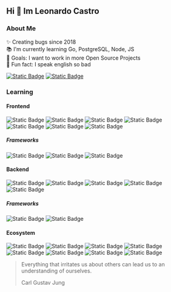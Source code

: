 ## Hi 👋 Im Leonardo Castro

### About Me
✨ Creating bugs since 2018<br>
📚 I'm currently learning Go, PostgreSQL, Node, JS<br>
🎯 Goals: I want to work in more Open Source Projects<br>
🎲 Fun fact: I speak english so bad

[![Static Badge](https://img.shields.io/badge/-Github%20Page-purple?style=for-the-badge&logo=astro&logoColor=white)](https://ldcmleo.github.io)
[![Static Badge](https://img.shields.io/badge/-KockaPHP-red?style=for-the-badge&logo=php&logoColor=white)](https://github.com/ldcmleo/kockaphp)

### 

<h3>Learning</h3>

<h4>Frontend</h4>

![Static Badge](https://img.shields.io/badge/-CSS-%231572B6?style=for-the-badge&logo=css3&logoColor=white)
![Static Badge](https://img.shields.io/badge/-HTML-%23E34F26?style=for-the-badge&logo=html5&logoColor=white)
![Static Badge](https://img.shields.io/badge/-Javascript-%23F7DF1E?style=for-the-badge&logo=javascript&logoColor=black)
![Static Badge](https://img.shields.io/badge/-Typescript-%233178C6?style=for-the-badge&logo=typescript&logoColor=white)
![Static Badge](https://img.shields.io/badge/-Bootstrap-%237952B3?style=for-the-badge&logo=bootstrap&logoColor=white)
![Static Badge](https://img.shields.io/badge/-Tailwind-%2306B6D4?style=for-the-badge&logo=tailwindcss&logoColor=white)
![Static Badge](https://img.shields.io/badge/-HTMX-%233366CC?style=for-the-badge&logo=htmx&logoColor=white)

<h5>Frameworks</h5>

![Static Badge](https://img.shields.io/badge/-Astro-%23BC52EE?style=for-the-badge&logo=astro&logoColor=white)
![Static Badge](https://img.shields.io/badge/-Angular-%230F0F11?style=for-the-badge&logo=angular&logoColor=white)
![Static Badge](https://img.shields.io/badge/-React-%2361DAFB?style=for-the-badge&logo=react&logoColor=black)

<h4>Backend</h4>

![Static Badge](https://img.shields.io/badge/-PHP-%23777BB4?style=for-the-badge&logo=php&logoColor=white)
![Static Badge](https://img.shields.io/badge/-Ruby-%23CC342D?style=for-the-badge&logo=ruby&logoColor=white)
![Static Badge](https://img.shields.io/badge/-Typescript-%233178C6?style=for-the-badge&logo=typescript&logoColor=white)
![Static Badge](https://img.shields.io/badge/-Go-%2300ADD8?style=for-the-badge&logo=go&logoColor=white)
![Static Badge](https://img.shields.io/badge/-Docker-%232496ED?style=for-the-badge&logo=docker&logoColor=white)

<h5>Frameworks</h5>

![Static Badge](https://img.shields.io/badge/-Laravel-%23FF2D20?style=for-the-badge&logo=laravel&logoColor=white)
![Static Badge](https://img.shields.io/badge/-Ruby%20On%20Rails-%23D30001?style=for-the-badge&logo=rubyonrails&logoColor=white)

<h4>Ecosystem</h4>

![Static Badge](https://img.shields.io/badge/-Node-%235FA04E?style=for-the-badge&logo=nodedotjs&logoColor=white)
![Static Badge](https://img.shields.io/badge/-NPM-%23CB3837?style=for-the-badge&logo=npm&logoColor=white)
![Static Badge](https://img.shields.io/badge/-Composer-%23885630?style=for-the-badge&logo=composer&logoColor=white)
![Static Badge](https://img.shields.io/badge/-Ruby%20Gems-%23CC342D?style=for-the-badge&logo=rubygems&logoColor=white)
![Static Badge](https://img.shields.io/badge/-Git-%23F05032?style=for-the-badge&logo=git&logoColor=white)
![Static Badge](https://img.shields.io/badge/-Github-%23181717?style=for-the-badge&logo=github&logoColor=white)
![Static Badge](https://img.shields.io/badge/-Linux-%23FCC624?style=for-the-badge&logo=linux&logoColor=black)
![Static Badge](https://img.shields.io/badge/-VSCodium-%232F80ED?style=for-the-badge&logo=vscodium&logoColor=white)

> Everything that irritates us about others can lead us to an understanding of ourselves.
> 
> Carl Gustav Jung
